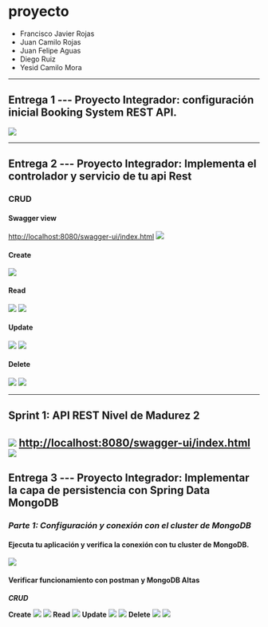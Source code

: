 # proyecto
- Francisco Javier Rojas
- Juan Camilo Rojas
- Juan Felipe Aguas
- Diego Ruiz
- Yesid Camilo Mora

---
## Entrega 1 --- Proyecto Integrador: configuración inicial Booking System REST API.
![](.README_images/9555fe6f.png)

---
## Entrega 2 ---  Proyecto Integrador: Implementa el controlador y servicio de tu api Rest
### CRUD
#### Swagger view
[http://localhost:8080/swagger-ui/index.html](http://localhost:8080/swagger-ui/index.html)
![](.README_images/30322ac6.png)
#### Create
![](.README_images/5841a68f.png)
#### Read
![](.README_images/722cf7e8.png)
![](.README_images/867be9d9.png)
#### Update
![](.README_images/d8d9e31a.png)
![](.README_images/fa96fa4c.png)
#### Delete
![](.README_images/1b0dce57.png)
![](.README_images/c919df71.png)

---

## Sprint 1: API REST Nivel de Madurez 2

![](.README_images/7bdf38dc.png)
[http://localhost:8080/swagger-ui/index.html](http://localhost:8080/swagger-ui/index.html)
![](.README_images/30322ac6.png)
---
## Entrega 3 ---  Proyecto Integrador: Implementar la capa de persistencia con Spring Data MongoDB 

### ***Parte 1: Configuración y conexión con el cluster de MongoDB***

#### Ejecuta tu aplicación y verifica la conexión con tu cluster de MongoDB.
![](.README_images/8b75ce0a.png)
#### Verificar funcionamiento con postman y MongoDB Altas
***CRUD***

**Create**
![](.README_images/b4b7d6b9.png)
![](.README_images/ce44c349.png)
**Read**
![](.README_images/81a0509d.png)
**Update**
![](.README_images/5880b753.png)
![](.README_images/f2235195.png)
**Delete**
![](.README_images/a95185e6.png)
![](.README_images/59746334.png)

